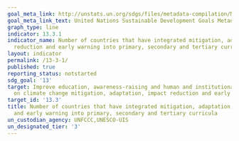 ```yaml
---
goal_meta_link: http://unstats.un.org/sdgs/files/metadata-compilation/Metadata-Goal-13.pdf
goal_meta_link_text: United Nations Sustainable Development Goals Metadata (pdf 759kB)
graph_type: line
indicator: 13.3.1
indicator_name: Number of countries that have integrated mitigation, adaptation, impact
  reduction and early warning into primary, secondary and tertiary curricula
layout: indicator
permalink: /13-3-1/
published: true
reporting_status: notstarted
sdg_goal: '13'
target: Improve education, awareness-raising and human and institutional capacity
  on climate change mitigation, adaptation, impact reduction and early warning
target_id: '13.3'
title: Number of countries that have integrated mitigation, adaptation, impact reduction
  and early warning into primary, secondary and tertiary curricula
un_custodian_agency: UNFCCC,UNESCO-UIS
un_designated_tier: '3'
---
```

